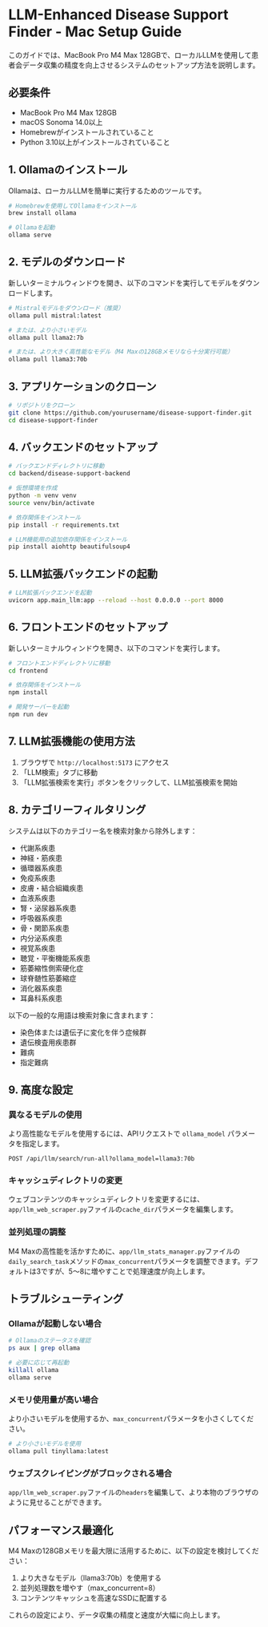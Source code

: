 # LLM-Enhanced Disease Support Finder - Mac Setup Guide

このガイドでは、MacBook Pro M4 Max 128GBで、ローカルLLMを使用して患者会データ収集の精度を向上させるシステムのセットアップ方法を説明します。

## 必要条件

- MacBook Pro M4 Max 128GB
- macOS Sonoma 14.0以上
- Homebrewがインストールされていること
- Python 3.10以上がインストールされていること

## 1. Ollamaのインストール

Ollamaは、ローカルLLMを簡単に実行するためのツールです。

```bash
# Homebrewを使用してOllamaをインストール
brew install ollama

# Ollamaを起動
ollama serve
```

## 2. モデルのダウンロード

新しいターミナルウィンドウを開き、以下のコマンドを実行してモデルをダウンロードします。

```bash
# Mistralモデルをダウンロード（推奨）
ollama pull mistral:latest

# または、より小さいモデル
ollama pull llama2:7b

# または、より大きく高性能なモデル（M4 Maxの128GBメモリなら十分実行可能）
ollama pull llama3:70b
```

## 3. アプリケーションのクローン

```bash
# リポジトリをクローン
git clone https://github.com/yourusername/disease-support-finder.git
cd disease-support-finder
```

## 4. バックエンドのセットアップ

```bash
# バックエンドディレクトリに移動
cd backend/disease-support-backend

# 仮想環境を作成
python -m venv venv
source venv/bin/activate

# 依存関係をインストール
pip install -r requirements.txt

# LLM機能用の追加依存関係をインストール
pip install aiohttp beautifulsoup4
```

## 5. LLM拡張バックエンドの起動

```bash
# LLM拡張バックエンドを起動
uvicorn app.main_llm:app --reload --host 0.0.0.0 --port 8000
```

## 6. フロントエンドのセットアップ

新しいターミナルウィンドウを開き、以下のコマンドを実行します。

```bash
# フロントエンドディレクトリに移動
cd frontend

# 依存関係をインストール
npm install

# 開発サーバーを起動
npm run dev
```

## 7. LLM拡張機能の使用方法

1. ブラウザで `http://localhost:5173` にアクセス
2. 「LLM検索」タブに移動
3. 「LLM拡張検索を実行」ボタンをクリックして、LLM拡張検索を開始

## 8. カテゴリーフィルタリング

システムは以下のカテゴリー名を検索対象から除外します：

- 代謝系疾患
- 神経・筋疾患
- 循環器系疾患
- 免疫系疾患
- 皮膚・結合組織疾患
- 血液系疾患
- 腎・泌尿器系疾患
- 呼吸器系疾患
- 骨・関節系疾患
- 内分泌系疾患
- 視覚系疾患
- 聴覚・平衡機能系疾患
- 筋萎縮性側索硬化症
- 球脊髄性筋萎縮症
- 消化器系疾患
- 耳鼻科系疾患

以下の一般的な用語は検索対象に含まれます：

- 染色体または遺伝子に変化を伴う症候群
- 遺伝検査用疾患群
- 難病
- 指定難病

## 9. 高度な設定

### 異なるモデルの使用

より高性能なモデルを使用するには、APIリクエストで `ollama_model` パラメータを指定します。

```
POST /api/llm/search/run-all?ollama_model=llama3:70b
```

### キャッシュディレクトリの変更

ウェブコンテンツのキャッシュディレクトリを変更するには、`app/llm_web_scraper.py`ファイルの`cache_dir`パラメータを編集します。

### 並列処理の調整

M4 Maxの高性能を活かすために、`app/llm_stats_manager.py`ファイルの`daily_search_task`メソッドの`max_concurrent`パラメータを調整できます。デフォルトは3ですが、5〜8に増やすことで処理速度が向上します。

## トラブルシューティング

### Ollamaが起動しない場合

```bash
# Ollamaのステータスを確認
ps aux | grep ollama

# 必要に応じて再起動
killall ollama
ollama serve
```

### メモリ使用量が高い場合

より小さいモデルを使用するか、`max_concurrent`パラメータを小さくしてください。

```bash
# より小さいモデルを使用
ollama pull tinyllama:latest
```

### ウェブスクレイピングがブロックされる場合

`app/llm_web_scraper.py`ファイルの`headers`を編集して、より本物のブラウザのように見せることができます。

## パフォーマンス最適化

M4 Maxの128GBメモリを最大限に活用するために、以下の設定を検討してください：

1. より大きなモデル（llama3:70b）を使用する
2. 並列処理数を増やす（max_concurrent=8）
3. コンテンツキャッシュを高速なSSDに配置する

これらの設定により、データ収集の精度と速度が大幅に向上します。
